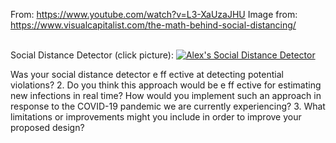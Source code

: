 From: https://www.youtube.com/watch?v=L3-XaUzaJHU 
Image from: https://www.visualcapitalist.com/the-math-behind-social-distancing/ <br/> <br/>

Social Distance Detector (click picture):
[![Alex's Social Distance Detector](https://raw.githubusercontent.com/ashuang2013/public/master/SocialDistancingThumbnail.jpg)](https://youtu.be/LOQFDk6SiP8)

Was your social distance detector e
ff
ective at detecting potential violations?
2.
Do you think this approach would be e
ff
ective for estimating new infections in real 
time?  How would you implement such an approach in response to the COVID-19 
pandemic we are currently experiencing?
3.
What limitations or improvements might you include in order to improve your 
proposed design?
